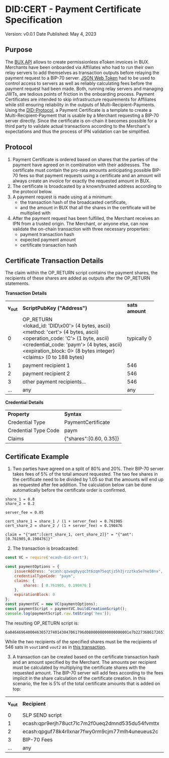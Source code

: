 # DID:CERT - Payment Certificate Specification
Version: v0.0.1
Date Published: May 4, 2023

## Purpose
The [BUX API](https://github.com/bux-digital/documentation/blob/main/merchant-server-api.md) allows to create permissionless eToken invoices in BUX. Merchants have been onboarded via Affiliates who had to run their own relay servers to add themselves as transaction outputs before relaying the payment request to a BIP-70 server. [JSON Web Token](https://github.com/bux-digital/documentation/blob/main/relay-jwt.md) had to be used to control access to servers as well as reliably calculating fees before the payment request had been made. Both, running relay servers and managing JWTs, are tedious points of friction in the onboarding process. Payment Certificates are intended to skip infrastructure requirements for Affiliates while still ensuring reliability in the outputs of Multi-Recipient-Payments. Using the [DID-Protocol](https://github.com/hansekontor/did-protocol/blob/main/did-cert.md), a Payment Certificate is a template to create a Multi-Recipient-Payment that is usable by a Merchant requesting a BIP-70 server directly. Since the certificate is on-chain it becomes possible for a third party to validate actual transactions according to the Merchant's expectations and thus the process of IPN validation can be simplified. 

## Protocol
1. Payment Certificate is ordered based on shares that the parties of the payment have agreed on in combination with their addresses. The certificate must contain the pro-rata amounts anticipating possible BIP-70 fees so that payment requests using a certificate and an amount will always create an invoice for exactly the requested amount in BUX. 
2. The certificate is broadcasted by a known/trusted address according to the protocol below. 
3. A payment request is made using at a minimum: 
    * the transaction hash of the broadcasted certificate,
    * and the amount in BUX that all the shares in the certificate will be multiplied with
4. After the payment request has been fulfilled, the Merchant receives an IPN from a trusted origin. The Merchant, or anyone else, can now validate the on-chain transaction with three necessary properties:
    * payment transaction hash
    * expected payment amount
    * certificate transaction hash

## Certificate Transaction Details
The claim within the OP_RETURN script contains the payment shares, the recipients of these shares are added as outputs after the OP_RETURN statements.

**Transaction Details**
<table>
<tr>
  <td><b>v<sub>out</sub></b></td>
  <td><b>ScriptPubKey ("Address")</b></td>
  <td><b>sats<br/>amount</b></td>
</tr>
  <tr>
    <td>0</td>
   <td>
   OP_RETURN<br/>
   &lt;lokad_id: 'DID\x00'&gt; (4 bytes, ascii)<br/>
   &lt;method: 'cert'&gt; (4 bytes, ascii)<br/>
   &lt;operation_code: 'C'&gt; (1 byte, ascii)<br/>
   &lt;credential_code: 'paym'&gt; (4 bytes, ascii)<br/>
   &lt;expiration_block: 0&gt; (8 bytes integer)<br/>
   &lt;claims&gt; (0 to 188 bytes)<br/>
   </td>
    <td>typically 0</td>
  </tr>
  <tr>
    <td>1</td>
    <td>payment recipient 1</td>
    <td>546</td>
  </tr>
  <tr>
    <td>2</td>
    <td>payment recipient 2</td>
    <td>546</td>
  </tr>
  <tr>
    <td>3</td>
    <td>other payment recipients...</td>
    <td>546</td>
  </tr>
  <tr>
    <td>...</td>
    <td>any</td>
    <td>any</td>
  </tr>
</table> 

**Credential Details**
<table>
 <tr>
  <td><b>Property</b></td>
  <td><b>Syntax</b></td>
 </tr>
 <tr>
  <td>Credential Type</td>
  <td>PaymentCertificate</td>
 </tr>
 <tr>
  <td>Credential Type Code</td>
  <td>paym</td>
 </tr>
 <tr>
  <td>Claims</td>
  <td>{"shares":[0.60, 0.35]}</td>
 </tr>
</table>

## Certificate Example
1. Two parties have agreed on a split of 80% and 20%. Their BIP-70 server takes fees of 5% of the total amount requested. The two fee shares in the certificate need to be divided by 1.05 so that the amounts will end up as requested after fee addition. The calculation below can be done automatically before the certificate order is confirmed.

```
share_1 = 0.8
share_2 = 0.2

server_fee = 0.05

cert_share_1 = share_1 / (1 + server_fee) = 0.761905
cert_share_2 = share_2 / (1 + server_fee) = 0.190476

claim = "{"amt":[cert_share_1, cert_share_2]}" = "{"amt":[0.761905,0.190476]}"
```

2. The transaction is broadcasted: 
```javascript
const VC = require('ecash-did-cert');

const paymentOptions = {
    issuerAddress: "ecash:qzwaq0yyqc3t6zqm75eqtjz5h3jrzztka5e7ne58nx",
    credentialTypeCode: "paym",
    claims: {
        shares: [ 0.761905, 0.190476 ] 
    },
    expirationBlock: 0
};
const paymentVC = new VC(paymentOptions);
const paymentScript = paymentVC.buildCreationScript();
console.log(paymentScript.raw.toString('hex'));
```
The resulting OP_RETURN script is: 
```
6a046469640004636572740143047061796d0800000000000000001e7b22736861726573223a5b302e3736313930352c302e3139303437365d7d
```
While the two recipients of the specified shares must be the recipients of 546 sats in `vout1`and `vout2` as in [this transaction](https://explorer.be.cash/tx/3670c9a4a6f252d42d1359c6b78711e6036f0960dedcc519c4085deaf824e204).

3. A transaction can be created based on the certificate transaction hash and an amount specified by the Merchant. The amounts per recipient must be calculated by multiplying the certificate shares with the requested amount. The BIP-70 server will add fees according to the fees implicit in the share calculation of the certificate creation. In this scenario, the fee is 5% of the total certificate amounts that is added on top:

<table>
<tr>
  <td><b>v<sub>out</sub></b></td>
  <td><b>Recipient</b></td>
  <td><b>BUX<br/>amount</b></td>
</tr>
  <tr>
    <td>0</td>
   <td>
    SLP SEND script
   </td>
    <td>0</td>
  </tr>
  <tr>
    <td>1</td>
    <td>ecash:qpr9erjh78uct7lc7m2f0ueq2dmnd535du54fvmttx</td>
    <td>76.1905</td>
  </tr>
  <tr>
    <td>2</td>
    <td>ecash:qpguf78k4rllxnar7fwy0rm9cjm77mlh4uneueus2c</td>
    <td>19.0476</td>
  </tr>
  <tr>
    <td>3</td>
    <td>BIP-70 Fees</td>
    <td>4.7619</td>
  </tr>
  <tr>
    <td>...</td>
    <td>any</td>
    <td>any</td>
  </tr>
</table> 